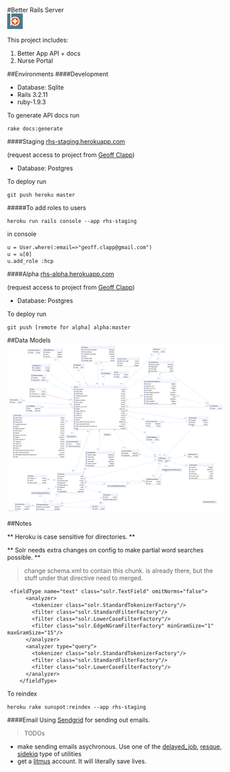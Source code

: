 #Better Rails Server  
![](better_icn.png)

This project includes:

1. Better App API + docs
2. Nurse Portal


##Environments
####Development
* Database: Sqlite
* Rails 3.2.11
* ruby-1.9.3

To generate API docs run
```
rake docs:generate
```

####Staging
[rhs-staging.herokuapp.com](http://rhs-staging.herokuapp.com)

(request access to project from [Geoff Clapp](geoff.clapp@gmail.com))

* Database: Postgres

To deploy run 
```
git push heroku master
```

#####To add roles to users
```
heroku run rails console --app rhs-staging
```
in console

```
u = User.where(:email=>"geoff.clapp@gmail.com")
u = u[0]
u.add_role :hcp
```

####Alpha
[rhs-alpha.herokuapp.com](http://rhs-alpha.herokuapp.com)

(request access to project from [Geoff Clapp](geoff.clapp@gmail.com))

* Database: Postgres

To deploy run 
```
git push [remote for alpha] alpha:master
```

##Data Models
![](diagram.png)


##Notes

** Heroku is case sensitive for directories. **

** Solr needs extra changes on config to make partial word searches possible. **
> change schema.xml to contain this chunk. <fieldType name="text" class="solr.TextField" omitNorms="false"> is already there, but the stuff under that directive need to merged.

```
 <fieldType name="text" class="solr.TextField" omitNorms="false">
      <analyzer>
        <tokenizer class="solr.StandardTokenizerFactory"/>
        <filter class="solr.StandardFilterFactory"/>
        <filter class="solr.LowerCaseFilterFactory"/>
        <filter class="solr.EdgeNGramFilterFactory" minGramSize="1" maxGramSize="15"/>
      </analyzer>
      <analyzer type="query">
        <tokenizer class="solr.StandardTokenizerFactory"/>
        <filter class="solr.StandardFilterFactory"/>
        <filter class="solr.LowerCaseFilterFactory"/>
      </analyzer>
    </fieldType>
```

To reindex

```
heroku rake sunspot:reindex --app rhs-staging
```


####Email
Using [Sendgrid](http://sendgrid.com/) for sending out emails.

> TODOs
* make sending emails asychronous. Use one of the [delayed_job](https://github.com/collectiveidea/delayed_job), [resque](https://github.com/resque/resque), [sidekiq](http://sidekiq.org/) type of utilities
* get a [litmus](http://litmus.com/) account. It will literally save lives.






